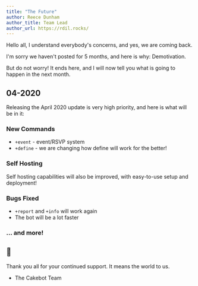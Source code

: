 ```yaml
---
title: "The Future"
author: Reece Dunham
author_title: Team Lead
author_url: https://rdil.rocks/
---
```


Hello all,
I understand everybody's concerns, and yes, we are coming back.

I'm sorry we haven't posted for 5 months, and here is why:
Demotivation.

But do not worry! It ends here, and I will now tell you what is going to happen in the next month.

<!--truncate-->

## 04-2020

Releasing the April 2020 update is very high priority, and here is what will be in it:

### New Commands

- `+event` - event/RSVP system
- `+define` - we are changing how define will work for the better!

### Self Hosting

Self hosting capabilities will also be improved, with easy-to-use setup and deployment!

### Bugs Fixed

- `+report` and `+info` will work again
- The bot will be a lot faster

### ... and more!

## :tada:

Thank you all for your continued support. It means the world to us.

- The Cakebot Team
